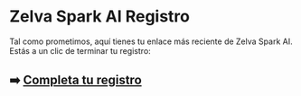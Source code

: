 # Zelva Spark AI Registro

Tal como prometimos, aquí tienes tu enlace más reciente de Zelva Spark AI. Estás a un clic de terminar tu registro:

## ➡️ [Completa tu registro](https://t.co/QxYnn27kRu)